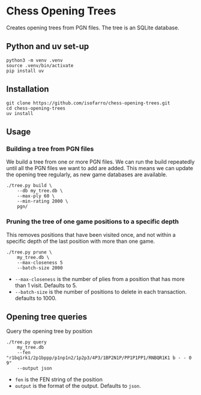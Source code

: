 Chess Opening Trees
===================

Creates opening trees from PGN files. The tree is an SQLite database.


## Python and uv set-up

```
python3 -m venv .venv
source .venv/bin/activate
pip install uv
```

## Installation

```
git clone https://github.com/isofarro/chess-opening-trees.git
cd chess-opening-trees
uv install
```

## Usage


### Building a tree from PGN files

We build a tree from one or more PGN files. We can run the build repeatedly until
all the PGN files we want to add are added. This means we can update the opening
tree regularly, as new game databases are available.

```
./tree.py build \
    --db my_tree.db \
    --max-ply 60 \
    --min-rating 2000 \
    pgn/
```

### Pruning the tree of one game positions to a specific depth

This removes positions that have been visited once, and not within a specific
depth of the last position with more than one game.

```
./tree.py prune \
    my_tree.db \
    --max-closeness 5
    --batch-size 2000
```

* `--max-closeness` is the number of plies from a position that has more than 1 visit. Defaults to 5.
* `--batch-size` is the number of positions to delete in each transaction. defaults to 1000.


## Opening tree queries

Query the opening tree by position

```
./tree.py query
    my_tree.db
    --fen "r1bq1rk1/2p1bppp/p1np1n2/1p2p3/4P3/1BP2N1P/PP1P1PP1/RNBQR1K1 b - - 0 9"
    --output json
```

- `fen` is the FEN string of the position
- `output` is the format of the output. Defaults to `json`.
